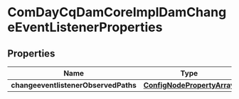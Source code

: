 
# ComDayCqDamCoreImplDamChangeEventListenerProperties

## Properties
Name | Type | Description | Notes
------------ | ------------- | ------------- | -------------
**changeeventlistenerObservedPaths** | [**ConfigNodePropertyArray**](ConfigNodePropertyArray.md) |  |  [optional]



